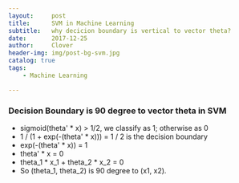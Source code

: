 ```yaml
---
layout:     post
title:      SVM in Machine Learning
subtitle:   why decicion boundary is vertical to vector theta?
date:       2017-12-25
author:     Clover
header-img: img/post-bg-svm.jpg
catalog: true
tags:
    - Machine Learning

---
```


### Decision Boundary is 90 degree to vector theta in SVM

- sigmoid(theta' * x) > 1/2, we classify as 1; otherwise as 0
- 1 / (1 + exp(-(theta' * x))) = 1 / 2 is the decision boundary
- exp(-(theta' * x)) = 1
- theta' * x = 0
- theta_1 * x_1 + theta_2 * x_2 = 0
- So (theta_1, theta_2) is 90 degree to (x1, x2).
